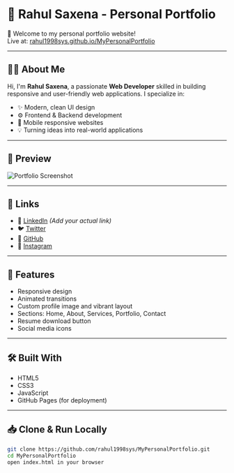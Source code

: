 # 💼 Rahul Saxena - Personal Portfolio

🚀 Welcome to my personal portfolio website!  
Live at: [rahul1998sys.github.io/MyPersonalPortfolio](https://rahul1998sys.github.io/MyPersonalPortfolio/)

---

## 👨‍💻 About Me

Hi, I'm **Rahul Saxena**, a passionate **Web Developer** skilled in building responsive and user-friendly web applications. I specialize in:

- ✨ Modern, clean UI design
- ⚙️ Frontend & Backend development
- 📱 Mobile responsive websites
- 💡 Turning ideas into real-world applications

---

## 📸 Preview

![Portfolio Screenshot](![MyPortfolio](https://github.com/user-attachments/assets/a2e80402-42bd-46fb-b27a-027f8d72840e)
)

---

## 🔗 Links

- 🔵 [LinkedIn](https://linkedin.com/in/rahul1998sys) *(Add your actual link)*
- 🐦 [Twitter](https://twitter.com/rahul1998sys)
- 🐙 [GitHub](https://github.com/rahul1998sys)
- 📸 [Instagram](https://instagram.com/rahul1998sys)

---

## 📁 Features

- Responsive design
- Animated transitions
- Custom profile image and vibrant layout
- Sections: Home, About, Services, Portfolio, Contact
- Resume download button
- Social media icons

---

## 🛠️ Built With

- HTML5
- CSS3
- JavaScript
- GitHub Pages (for deployment)

---

## 📥 Clone & Run Locally

```bash
git clone https://github.com/rahul1998sys/MyPersonalPortfolio.git
cd MyPersonalPortfolio
open index.html in your browser
